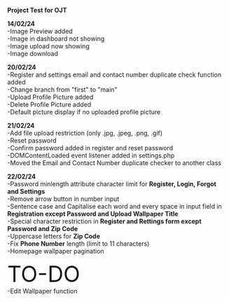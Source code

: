 <b>Project Test for OJT</b>

<b>14/02/24</b><br>
-Image Preview added<br>
-Image in dashboard not showing<br>
-Image upload now showing<br>
-Image download<br>

<b>20/02/24</b><br>
-Register and settings email and contact number duplicate check function added<br>
-Change branch from "first" to "main"<br>
-Upload Profile Picture added<br>
-Delete Profile Picture added<br>
-Default picture display if no uploaded profile picture<br>

<b>21/02/24</b><br>
-Add file upload restriction (only .jpg, .jpeg, .png, .gif)<br>
-Reset password <br>
-Confirm password added in register and reset password<br>
-DOMContentLoaded event listener added in settings.php <br>
-Moved the Email and Contact Number duplicate checker to another class <br>

<b>22/02/24</b><br>
-Password minlength attribute character limit for <b>Register, Login, Forgot and Settings</b><br>
-Remove arrow button in number input<br>
-Sentence case and Capitalise each word and every space in input field in <b>Registration except Password and Upload Wallpaper Title</b><br>
-Special character restriction in <b>Register and Rettings form except Password and Zip Code</b><br>
-Uppercase letters for <b>Zip Code</b><br>
-Fix <b>Phone Number</b> length (limit to 11 characters)<br>
-Homepage wallpaper pagination<br>

<span style="font-size: 50px;">TO-DO</span><br>
-Edit Wallpaper function
